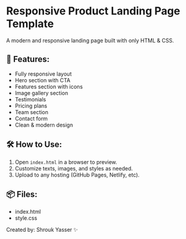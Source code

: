 # Responsive Product Landing Page Template

A modern and responsive landing page built with only HTML & CSS.

## 🔹 Features:
- Fully responsive layout
- Hero section with CTA
- Features section with icons
- Image gallery section
- Testimonials
- Pricing plans
- Team section
- Contact form
- Clean & modern design

## 🛠 How to Use:
1. Open `index.html` in a browser to preview.
2. Customize texts, images, and styles as needed.
3. Upload to any hosting (GitHub Pages, Netlify, etc).

## 📦 Files:
- index.html
- style.css


Created by: Shrouk Yasser ✨
